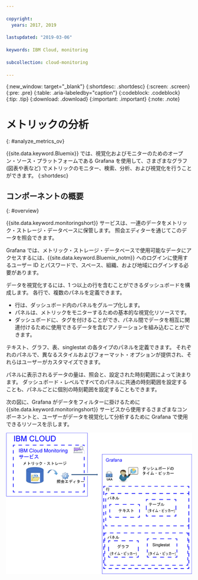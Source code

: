 ```yaml
---

copyright:
  years: 2017, 2019

lastupdated: "2019-03-06"

keywords: IBM Cloud, monitoring

subcollection: cloud-monitoring

---
```


{:new_window: target="_blank"}
{:shortdesc: .shortdesc}
{:screen: .screen}
{:pre: .pre}
{:table: .aria-labeledby="caption"}
{:codeblock: .codeblock}
{:tip: .tip}
{:download: .download}
{:important: .important}
{:note: .note}


# メトリックの分析
{: #analyze_metrics_ov}

{{site.data.keyword.Bluemix}} では、視覚化およびモニターのためのオープン・ソース・プラットフォームである Grafana を使用して、さまざまなグラフ (図表や表など) でメトリックのモニター、検索、分析、および視覚化を行うことができます。 
{:shortdesc}


## コンポーネントの概要
{: #overview}

{{site.data.keyword.monitoringshort}} サービスは、一連のデータをメトリック・ストレージ・データベースに保管します。 照会エディターを通じてこのデータを照会できます。 

Grafana では、メトリック・ストレージ・データベースで使用可能なデータにアクセスするには、{{site.data.keyword.Bluemix_notm}} へのログインに使用するユーザー ID とパスワードで、スペース、組織、および地域にログインする必要があります。 

データを視覚化するには、1 つ以上の行を含むことができるダッシュボードを構成します。 各行で、複数のパネルを定義できます。 

* 行は、ダッシュボード内のパネルをグループ化します。 
* パネルは、メトリックをモニターするための基本的な視覚化リソースです。 
* ダッシュボードに、タグを付けることができ、パネル間でデータを相互に関連付けるために使用できるデータを含むアノテーションを組み込むことができます。

テキスト、グラフ、表、singlestat の各タイプのパネルを定義できます。 それぞれのパネルで、異なるスタイルおよびフォーマット・オプションが提供され、それらはユーザーがカスタマイズできます。 

パネルに表示されるデータの量は、照会と、設定された時刻範囲によって決まります。 ダッシュボード・レベルですべてのパネルに共通の時刻範囲を設定することも、パネルごとに個別の時刻範囲を設定することもできます。

次の図に、Grafana がデータをフィルターに掛けるために {{site.data.keyword.monitoringshort}} サービスから使用するさまざまなコンポーネントと、ユーザーがデータを視覚化して分析するために Grafana で使用できるリソースを示します。

![メトリックの表示とモニタリングに使用する、{{site.data.keyword.monitoringlong}}サービス内および Grafana 内のリソースのコンポーネント概要図](images/grafana_ov_f1.gif)






